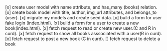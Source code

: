 [x] create user model with name attribute, and has_many (books) relation.
[x] create book model with title, author, img_url attributes, and belongs_to (user).
[x] migrate my models and create seed data.
[x] build a form for user fake login (index.html).
[x] build a form for a user to create a new book(index.html).
[x] fetch request to read or create new user.(C and R in curd).
[x] fetch request to show all books asssociated with a user(R in curd).
[x] fetch request to post a new book (C in curd).
[] fetch request to delete a book
